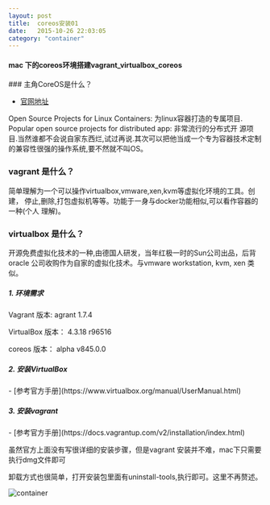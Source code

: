 ```yaml
---
layout: post
title:  coreos安装01
date:   2015-10-26 22:03:05
category: "container"
---
```


<h4>mac 下的coreos环境搭建vagrant_virtualbox_coreos</h4>
### 主角CoreOS是什么？

- [官网地址](https://coreos.com/)


Open Source Projects for Linux Containers: 为linux容器打造的专属项目.
Popular open source projects for distributed app: 非常流行的分布式开
源项目.当然谁都不会说自家东西烂,试过再说.其次可以把他当成一个专为容器技术定制
的兼容性很强的操作系统,要不然就不叫OS。


### vagrant 是什么？

简单理解为一个可以操作virtualbox,vmware,xen,kvm等虚拟化环境的工具。创建，
停止,删除,打包虚拟机等等。功能于一身与docker功能相似,可以看作容器的一种(个人
理解)。

### virtualbox 是什么？

开源免费虚拟化技术的一种,由德国人研发，当年红极一时的Sun公司出品，后背oracle
公司收购作为自家的虚拟化技术。与vmware workstation, kvm, xen 类似。






<h5>1. 环境需求</h5>

<p> Vagrant 版本: agrant 1.7.4</p>
<p> VirtualBox 版本： 4.3.18 r96516 </p>
<p> coreos 版本： alpha v845.0.0</p>

<h5>2. 安装VirtualBox </h5>
- [参考官方手册](https://www.virtualbox.org/manual/UserManual.html)

<h5>3. 安装vagrant </h5>
- [参考官方手册](https://docs.vagrantup.com/v2/installation/index.html)

<p>虽然官方上面没有写很详细的安装步骤，但是vagrant 安装并不难，mac下只需要执行dmg文件即可</p>
<p>卸载方式也很简单，打开安装包里面有uninstall-tools,执行即可。这里不再赘述。</p>

![container](images/01.png)
